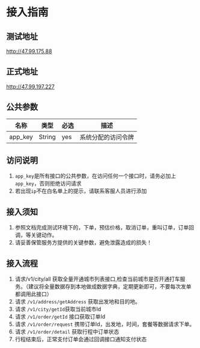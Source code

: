 # 接入指南

## 测试地址

 http://47.99.175.88

## 正式地址

 http://47.99.197.227

## 公共参数

| 名称    | 类型   | 必选 | 描述               |
| ------- | ------ | ---- | ------------------ |
| app_key | String | yes  | 系统分配的访问令牌 |
## 访问说明

1. `app_key`是所有接口的公共参数，在访问任何一个接口时，请务必加上 `app_key`，否则拒绝访问请求
2. 若出现`ip`不在白名单上的提示，请联系客服人员进行添加

## 接入须知

1. 参照文档完成测试环境下的，下单，预估价格，取消订单，重叫订单，订单回调，等关键动作。
2. 请妥善保管服务方提供的关键参数，避免泄露造成的损失！

## 接入流程

1. 请求/v1/city/all 获取全量开通城市列表接口,检查当前城市是否开通打车服务。（建议将全量数据存到本地做成数据字典，定期更新即可，不要每次发单都调用此接口）
2. 请求 `/v1/address/getAddress` 获取出发地和目的地。
3. 请求 `/v1/city/getId`获取当前城市Id
4. 请求 `/v1/order/getId` 接口获取订单Id
5. 请求 `/v1/order/request` 携带订单Id，出发地，时间，套餐等数据请求下单。
6. 请求 `/v1/order/detail` 获取行程中订单状态
7. 行程结束后，正常支付订单会通过回调接口通知支付状态
